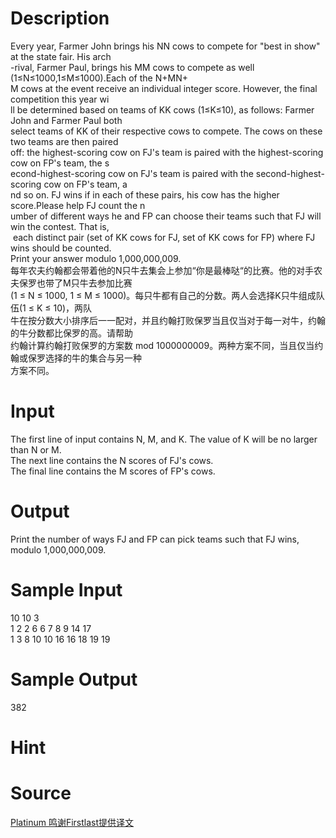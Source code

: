 
# Description

<div class="content"><div>Every year, Farmer John brings his NN cows to compete for &#34;best in show&#34; at the state fair. His arch</div>
<div>-rival, Farmer Paul, brings his MM cows to compete as well (1≤N≤1000,1≤M≤1000).Each of the N+MN+</div>
<div>M cows at the event receive an individual integer score. However, the final competition this year wi</div>
<div>ll be determined based on teams of KK cows (1≤K≤10), as follows: Farmer John and Farmer Paul both </div>
<div>select teams of KK of their respective cows to compete. The cows on these two teams are then paired </div>
<div>off: the highest-scoring cow on FJ&#39;s team is paired with the highest-scoring cow on FP&#39;s team, the s</div>
<div>econd-highest-scoring cow on FJ&#39;s team is paired with the second-highest-scoring cow on FP&#39;s team, a</div>
<div>nd so on. FJ wins if in each of these pairs, his cow has the higher score.Please help FJ count the n</div>
<div>umber of different ways he and FP can choose their teams such that FJ will win the contest. That is,</div>
<div> each distinct pair (set of KK cows for FJ, set of KK cows for FP) where FJ wins should be counted. </div>
<div>Print your answer modulo 1,000,000,009.</div>
<div>
<div>每年农夫约翰都会带着他的N只牛去集会上参加“你是最棒哒“的比赛。他的对手农夫保罗也带了M只牛去参加比赛</div>
<div>(1 ≤ N ≤ 1000, 1 ≤ M ≤ 1000)。每只牛都有自己的分数。两人会选择K只牛组成队伍(1 ≤ K ≤ 10)，两队</div>
<div>牛在按分数大小排序后一一配对，并且约翰打败保罗当且仅当对于每一对牛，约翰的牛分数都比保罗的高。请帮助</div>
<div>约翰计算约翰打败保罗的方案数 mod 1000000009。两种方案不同，当且仅当约翰或保罗选择的牛的集合与另一种</div>
<div>方案不同。</div>
</div>
<div></div>
<p></p></div>

# Input

<div class="content"><div>The first line of input contains N, M, and K. The value of K will be no larger than N or M.</div>
<div>The next line contains the N scores of FJ&#39;s cows.</div>
<div>The final line contains the M scores of FP&#39;s cows.</div>
<div></div>
<p></p></div>

# Output

<div class="content"><div>Print the number of ways FJ and FP can pick teams such that FJ wins, modulo 1,000,000,009.</div>
<div></div>
<p></p></div>

# Sample Input

<div class="content"><span class="sampledata">10 10 3<br/>
1 2 2 6 6 7 8 9 14 17<br/>
1 3 8 10 10 16 16 18 19 19</span></div>

# Sample Output

<div class="content"><span class="sampledata">382</span></div>

# Hint

<div class="content"><p></p></div>

# Source

<div class="content"><p><a href="problemset.php?search=Platinum 鸣谢Firstlast提供译文">Platinum 鸣谢Firstlast提供译文</a></p></div>

